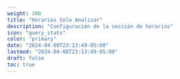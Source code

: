 ```yaml
---
weight: 300
title: "Horarios Solo Analizar"
description: "Configuración de la sección de horarios"
icon: "query_stats"
color: "primary"
date: "2024-04-08T23:13:49-05:00"
lastmod: "2024-04-08T23:13:49-05:00"
draft: false
toc: true
---
```

